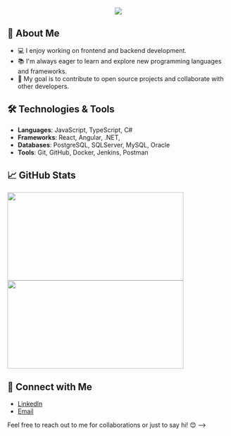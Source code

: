 <h1 align="center">
    <img src="https://readme-typing-svg.herokuapp.com/?font=Inter&size=48&center=true&vCenter=true&width=500&height=70&color=4493F8&duration=4000&lines=Hello+World!+👋;+I'm+José!;" />
</h1>

## 🚀 About Me

- 💻 I enjoy working on frontend and backend development.
- 📚 I'm always eager to learn and explore new programming languages and frameworks.
- 🎯 My goal is to contribute to open source projects and collaborate with other developers.

## 🛠️ Technologies & Tools
- **Languages**: JavaScript, TypeScript, C#
- **Frameworks**: React, Angular, .NET,
- **Databases**: PostgreSQL, SQLServer, MySQL, Oracle
- **Tools**: Git, GitHub, Docker, Jenkins, Postman

## 📈 GitHub Stats
  <img width=400 height=200 align="center" src="https://github-readme-stats.vercel.app/api?username=joserpfilho&theme=dark" />
  <img width=400 height=200 align="center" src="https://github-readme-stats.vercel.app/api/top-langs?username=joserpfilho&layout=compact&langs_count=8&card_width=320&theme=dark" />

## 🔗 Connect with Me
- [LinkedIn](https://www.linkedin.com/in/joserpfilho)
- [Email](mailto:msreynaldojose@gmail.com)

Feel free to reach out to me for collaborations or just to say hi! 😊
-->
